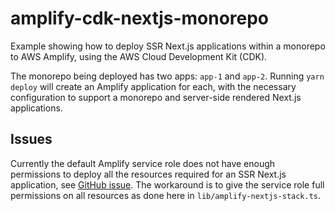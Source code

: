 # amplify-cdk-nextjs-monorepo

Example showing how to deploy SSR Next.js applications within a monorepo to AWS Amplify, using the AWS Cloud Development Kit (CDK).

The monorepo being deployed has two apps: `app-1` and `app-2`. Running `yarn deploy` will create an Amplify application for each, with the necessary configuration to support a monorepo and server-side rendered Next.js applications.

## Issues

Currently the default Amplify service role does not have enough permissions to deploy all the resources required for an SSR Next.js application, see [GitHub issue](https://github.com/aws-amplify/amplify-console/issues/2086). The workaround is to give the service role full permissions on all resources as done here in `lib/amplify-nextjs-stack.ts`.
